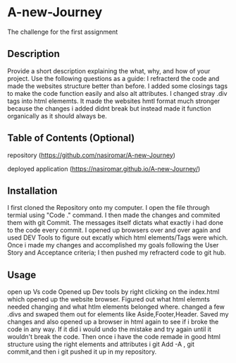 # A-new-Journey
The challenge for the first assignment 

## Description

Provide a short description explaining the what, why, and how of your project. Use the following questions as a guide: I refracterd the code and made the websites structure better than before. I added some closings tags to make the code function easily and also alt attributes. I changed stray .div tags into html elememts. It made the websites hmtl format much stronger because the changes i added didnt break but instead made it function organically as it should always be.

## Table of Contents (Optional)


repository (https://github.com/nasiromar/A-new-Journey)

deployed application (https://nasiromar.github.io/A-new-Journey/)

## Installation

I first cloned the Repository onto my computer. I open the file through termial using "Code ." command. I then made the changes and commited them with git Commit. The messages itself dictats what exactly i had done to the code every commit. I opened up browsers over and over again and used DEV Tools to figure out excatly which html elements/Tags were which. Once i made my changes and accomplished my goals following the User Story and Acceptance criteria; I then pushed my refracterd code to git hub. 

## Usage
open up Vs code
Opened up Dev tools by right clicking on the index.html which opened up the website browser.
Figured out what html elemnts needed changing and what htlm elements belonged where. 
changed a few .divs and swaped them out for elements like Aside,Footer,Header.
Saved my changes and also opened up a browser in html again to see if i broke the code in any way. 
If it did i would undo the mistake and try again until it wouldn't break the code.
Then once i have the code remade in good html structure using the right elements and attributes i git Add -A , git commit,and then i git pushed it up in my repository.

